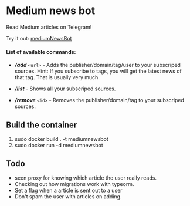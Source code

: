 # Medium news bot

Read Medium articles on Telegram!

Try it out: [mediumNewsBot](https://telegram.me/keiwosle_new_bot)


#### List of available commands:

- ***/add*** `<url>` - Adds the publisher/domain/tag/user to your subscriped sources.
  Hint: If you subscribe to tags, you will get the latest news of that tag. That is usually very much.

- ***/list*** - Shows all your subscriped sources.

- ***/remove*** `<id>` - Removes the publisher/domain/tag to your subscriped sources.
  

## Build the container
1. sudo docker build . -t mediumnewsbot
2. sudo docker run -d mediumnewsbot 

## Todo
* seen proxy for knowing which article the user really reads. 
* Checking out how migrations work with typeorm.
* Set a flag when a article is sent out to a user
* Don't spam the user with articles on adding.